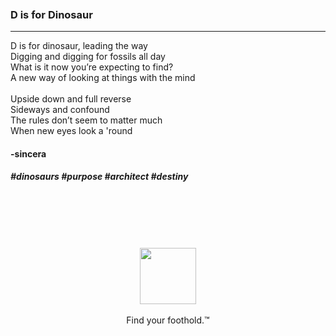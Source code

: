 <br />
<br />
<br />

### D is for Dinosaur
<hr />

D is for dinosaur, leading the way<br />
Digging and digging for fossils all day<br />
What is it now you’re expecting to find?<br />
A new way of looking at things with the mind<br /><br class="fossilkey" destiny="xxxxxxxxxxx1xxxxxxxxxxxxxxx" />
Upside down and full reverse<br />
Sideways and confound<br />
The rules don’t seem to matter much<br />
When new eyes look a 'round<br />

#### -sincera

##### #dinosaurs #purpose #architect #destiny

<br /><br />
<br /><br />

<p align="center">
  <a href="https://triassic.noshitsecurity.com"><img width="90" src="https://www.noshitsecurity.com/img/wasp.png"></a><br /><br />
  Find your foothold.™
</p>
